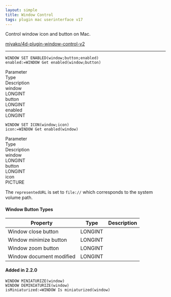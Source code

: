 ```yaml
---
layout: simple
title: Window Control
tags: plugin mac userinterface v17
---
```


Control window icon and button on Mac.

<!--more-->

[miyako/4d-plugin-window-control-v2](https://github.com/miyako/4d-plugin-window-control-v2)

---

```
WINDOW SET ENABLED(window;button;enabled) 
enabled:=WINDOW Get enabled(window;button)
```

<div class="grid">
  <div class="syntax-th cell cell--2">Parameter</div>
  <div class="syntax-th cell cell--2">Type</div>
  <div class="syntax-th cell cell--8">Description</div>
  <div class="syntax-td cell cell--2">window</div>
  <div class="syntax-td cell cell--2">LONGINT</div>
  <div class="syntax-td cell cell--8"></div>  
  <div class="syntax-td cell cell--2">button</div>
  <div class="syntax-td cell cell--2">LONGINT</div>
  <div class="syntax-td cell cell--8"></div> 
  <div class="syntax-td cell cell--2">enabled</div>
  <div class="syntax-td cell cell--2">LONGINT</div>
  <div class="syntax-td cell cell--8"></div> 
</div>

```
WINDOW SET ICON(window;icon) 
icon:=WINDOW Get enabled(window)
```

<div class="grid">
  <div class="syntax-th cell cell--2">Parameter</div>
  <div class="syntax-th cell cell--2">Type</div>
  <div class="syntax-th cell cell--8">Description</div>
  <div class="syntax-td cell cell--2">window</div>
  <div class="syntax-td cell cell--2">LONGINT</div>
  <div class="syntax-td cell cell--8"></div>  
  <div class="syntax-td cell cell--2">button</div>
  <div class="syntax-td cell cell--2">LONGINT</div>
  <div class="syntax-td cell cell--8"></div> 
  <div class="syntax-td cell cell--2">icon</div>
  <div class="syntax-td cell cell--2">PICTURE</div>
  <div class="syntax-td cell cell--8"></div> 
</div>

The ``representedURL`` is set to ``file://`` which corresponds to the system volume path.

#### Window Button Types

Property|Type|Description
------------|------|----
Window close button|LONGINT|
Window minimize button|LONGINT|
Window zoom button|LONGINT|
Window document modified|LONGINT|

#### Added in 2.2.0

```
WINDOW MINIATURIZE(window) 
WINDOW DEMINIATURIZE(window) 
isMiniaturized:=WINDOW Is miniaturized(window)
```
